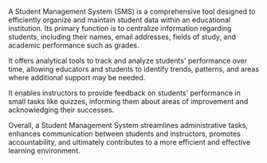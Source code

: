 
A Student Management System (SMS) is a comprehensive tool designed to efficiently organize
and maintain student data within an educational institution. Its primary function is to 
centralize information regarding students, including their names, email addresses, fields
of study, and academic performance such as grades.

 It offers analytical tools to track and analyze students' performance over time, 
 allowing educators and students to identify trends, patterns, and areas where additional support may be needed.
 
 It enables instructors to provide feedback on students' performance in small tasks like quizzes, 
 informing them about areas of improvement and acknowledging their successes.
 
Overall, a Student Management System streamlines administrative tasks, enhances communication 
between students and instructors, promotes accountability, and ultimately contributes to a more
efficient and effective learning environment.
